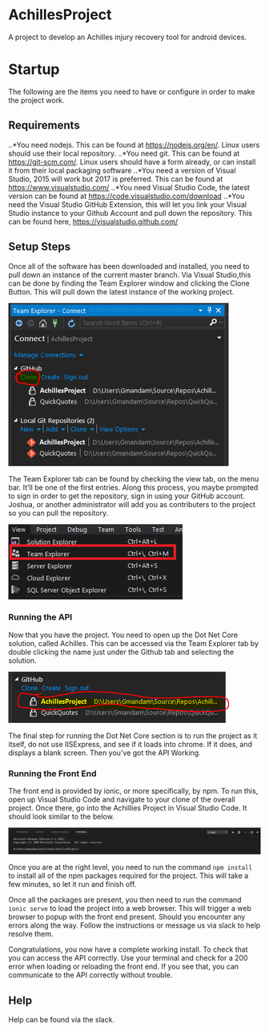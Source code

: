# AchillesProject
A project to develop an Achilles injury recovery tool for android devices.

# Startup
The following are the items you need to have or configure in order to make the project work.

## Requirements
..*You need nodejs. This can be found at https://nodejs.org/en/. Linux users should use their local repository.
..*You need git. This can be found at https://git-scm.com/. Linux users should have a form already, or can install it from their local packaging software
..*You need a version of Visual Studio, 2015 will work but 2017 is preferred. This can be found at https://www.visualstudio.com/
..*You need Visual Studio Code, the latest version can be found at https://code.visualstudio.com/download
..*You need the Visual Studio GitHub Extension, this will let you link your Visual Studio instance to your Github Account and pull down the repository. This can be found here, https://visualstudio.github.com/

## Setup Steps

Once all of the software has been downloaded and installed, you need to pull down an instance of the current master branch. Via Visual Studio,this can be done by finding the Team Explorer window and clicking the Clone Button. This will pull down the latest instance of the working project.

![](/Images/Capture1.png?raw=true)

The Team Explorer tab can be found by checking the view tab, on the menu bar. It'll be one of the first entries. Along this process, you maybe prompted to sign in order to get the repository, sign in using your GitHub account. Joshua, or another administrator will add you as contributers to the project so you can pull the repository. 

![](/Images/Capture2.png)

### Running the API
Now that you have the project. You need to open up the Dot Net Core solution, called Achilles. This can be accessed via the Team Explorer tab by double clicking the name just under the Github tab and selecting the solution. 

![](/Images/Capture3.png)

The final step for running the Dot Net Core section is to run the project as it itself, do not use IISExpress, and see if it loads into chrome. If it does, and displays a blank screen. Then you've got the API Working.

### Running the Front End
The front end is provided by ionic, or more specifically, by npm. To run this, open up Visual Studio Code and navigate to your clone of the overall project. Once there, go into the Achillies Project in Visual Studio Code. It should look similar to the below.

![](/Images/Capture4.png)

Once you are at the right level, you need to run the command `npm install` to install all of the npm packages required for the project. This will take a few minutes, so let it run and finish off.

Once all the packages are present, you then need to run the command `ionic serve` to load the project into a web browser. This will trigger a web browser to popup with the front end present. Should you encounter any errors along the way. Follow the instructions or message us via slack to help resolve them.

Congratulations, you now have a complete working install. To check that you can access the API correctly. Use your terminal and check for a 200 error when loading or reloading the front end. If you see that, you can communicate to the API correctly without trouble.

## Help

Help can be found via the slack.
